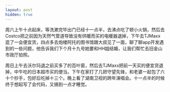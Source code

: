 ```yaml
---
layout: post
hidden: true
---
```


周六上午十点起床，等洗漱完毕出门已经十一点半，去沸点吃了顿小火锅，然后去Costco把之前因为天然气管道导致没有供暖而买的电暖器退掉，下午去TJMaxx逛了一会便宜货，四点多去炮楼阿托的图书馆跟大叔见了一面，聊了聊app开发遇到的一些问题，他告诉我们下个月十九号她要和HH姐结婚，让我们帮忙去旧金山市政厅拍照。

周日上午去沃尔玛退之前买多了的百叶窗，然后去TJMaxx把前一天买的便宜货退掉，中午吃的日本超市买的便当。下午在家打了几把守望先锋，和老婆一起包了六十个抄手，包好后吃掉十三个。晚上看了湖南卫视的跨年演唱会。十一点半的时候终于想起写了会代码，又搞到一点才睡觉。